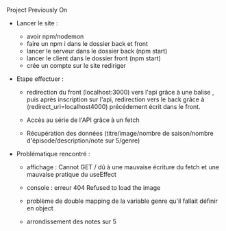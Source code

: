 Project Previously On

- Lancer le site :

    - avoir npm/nodemon
    - faire un npm i dans le dossier back et front
    - lancer le serveur dans le dossier back (npm start)
    - lancer le client dans le dossier front (npm start)
    - crée un compte sur le site rediriger

- Etape effectuer :

    - redirection du front (localhost:3000) vers l'api grâce à une balise <a>, puis après inscription sur l'api, redirection vers le back grâce à (redirect_uri=localhost4000) précédement écrit dans le front.

    - Accès au série de l'API grâce à un fetch

    - Récupération des données (titre/image/nombre de saison/nombre d'épisode/description/note sur 5/genre)

- Problématique rencontré :

    - affichage : Cannot GET / dû à une mauvaise écriture du fetch et une mauvaise pratique du useEffect
    - console   : erreur 404 Refused to load the image

    - problème de double mapping de la variable genre qu'il fallait définir en object
    - arrondissement des notes sur 5
